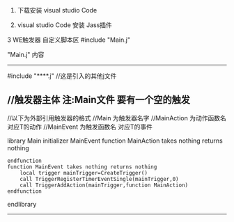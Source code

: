 1. 下载安装 visual studio  Code

2.  visual studio  Code   安装 Jass插件

3  WE触发器    自定义脚本区    #include  "Main.j"


"Main.j"  内容

--------------------------------------------------------
#include  "****.j"    //这是引入的其他j文件

//触发器主体  注:Main文件 要有一个空的触发
-------------------------------------------------------

//以下为外部引用触发器的格式
//Main  为触发器名字
//MainAction  为动作函数名 对应T的动作
//MainEvent   为触发函数名 对应T的事件

library Main initializer MainEvent
    function MainAction takes nothing returns nothing
        
    endfunction
    function MainEvent takes nothing returns nothing
        local trigger mainTrigger=CreateTrigger()
        call TriggerRegisterTimerEventSingle(mainTrigger,0)
        call TriggerAddAction(mainTrigger,function MainAction)
    endfunction
endlibrary

--------------------------------------------------------